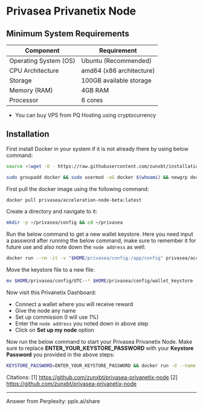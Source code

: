 # Privasea Privanetix Node

## Minimum System Requirements

| Component | Requirement |
|-----------|------------|
| Operating System (OS) | Ubuntu (Recommended) |
| CPU Architecture | amd64 (x86 architecture) |
| Storage | 100GB available storage |
| Memory (RAM) | 4GB RAM |
| Processor | 6 cores |

- You can buy VPS from PQ Hosting using cryptocurrency

## Installation

First install Docker in your system if it is not already there by using below command:

```bash
source <(wget -O - https://raw.githubusercontent.com/zunxbt/installation/main/docker.sh)
```

```bash
sudo groupadd docker && sudo usermod -aG docker $(whoami) && newgrp docker
```

First pull the docker image using the following command:

```bash
docker pull privasea/acceleration-node-beta:latest
```

Create a directory and navigate to it:

```bash
mkdir -p ~/privasea/config && cd ~/privasea
```

Run the below command to get a new wallet keystore. Here you need input a password after running the below command, make sure to remember it for future use and also note down the `node address` as well:

```bash
docker run --rm -it -v "$HOME/privasea/config:/app/config" privasea/acceleration-node-beta:latest ./node-calc new_keystore
```

Move the keystore file to a new file:

```bash
mv $HOME/privasea/config/UTC--* $HOME/privasea/config/wallet_keystore
```

Now visit this Privanetix Dashboard:
- Connect a wallet where you will receive reward
- Give the node any name
- Set up commission (I will use 1%)
- Enter the `node address` you noted down in above step
- Click on **Set up my node** option

Now run the below command to start your Privasea Privanetix Node. Make sure to replace **ENTER_YOUR_KEYSTORE_PASSWORD** with your **Keystore Password** you provided in the above steps:

```bash
KEYSTORE_PASSWORD=ENTER_YOUR_KEYSTORE_PASSWORD && docker run -d --name privanetix-node -v "$HOME/privasea/config:/app/config" -e KEYSTORE_PASSWORD=$KEYSTORE_PASSWORD privasea/acceleration-node-beta:latest
```

Citations:
[1] https://github.com/zunxbt/privasea-privanetix-node
[2] https://github.com/zunxbt/privasea-privanetix-node

---
Answer from Perplexity: pplx.ai/share
